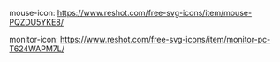 

mouse-icon: https://www.reshot.com/free-svg-icons/item/mouse-PQZDU5YKE8/

monitor-icon: https://www.reshot.com/free-svg-icons/item/monitor-pc-T624WAPM7L/

